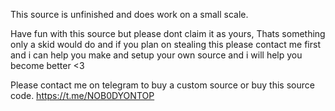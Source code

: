 This source is unfinished and does work on a small scale.

Have fun with this source but please dont claim it as yours, Thats something only a skid would do and if you plan on stealing this please contact me first and i can help you make and setup your own source and i will help you become better <3

Please contact me on telegram to buy a custom source or buy this source code. https://t.me/NOB0DYONTOP
